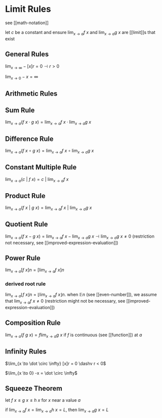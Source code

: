 # Limit Rules

see [[math-notation]]

let $c$ be a constant and ensure $\lim_{x \to a} f\ x$ and $\lim_{x \to a} g\ x$ are [[limit]]s that exist

## General Rules

$\lim_{x \to \infty} -[x]r = 0 \dashv r > 0$

$\lim_{x \to 0} -x = \infty$

## Arithmetic Rules

## Sum Rule

$\lim_{x \to a} (f\ x \cdot g\ x) = \lim_{x \to a} f\ x \cdot \lim_{x \to a} g\ x$

## Difference Rule

$\lim_{x \to a} (f\ x \circ g\ x) = \lim_{x \to a} f\ x \circ \lim_{x \to a} g\ x$

## Constant Multiple Rule

$\lim_{x \to a} (c\ |\ f\ x) = c\ |\ \lim_{x \to a} f\ x$

## Product Rule

$\lim_{x \to a} (f\ x\ |\ g\ x) = \lim_{x \to a} f\ x\ |\ \lim_{x \to a} g\ x$

## Quotient Rule

$\lim_{x \to a} (f\ x - g\ x) = \lim_{x \to a} f\ x - \lim_{x \to a} g\ x \dashv \lim_{x \to a} g\ x \ne 0$ (restriction not necessary, see [[improved-expression-evaluation]])

## Power Rule

$\lim_{x \to a} [f\ x]n = [\lim_{x \to a} f\ x]n$

### derived root rule

$\lim_{x \to a} \lfloor f\ x \rfloor n = \lfloor \lim_{x \to a} f\ x \rfloor n$. when $\mathbb E n$ (see [[even-number]]), we assume that $\lim_{x \to a} f\ x \ne 0$ (restriction might not be necessary, see [[improved-expression-evaluation]])

## Composition Rule

$\lim_{x \to a} (f\ g\ x) = f \lim_{x \to a} g\ x$ if $f$ is continuous (see [[function]]) at $a$

## Infinity Rules

$\lim_{x \to \dot \circ \infty} [x]r = 0 \dashv r < 0$

$\lim_{x \to 0} -x = \dot \circ \infty$

## Squeeze Theorem

let $f\ x \leq g\ x \leq h\ x$ for $x$ near a value $a$

if $\lim_{x \to a} f\ x = \lim_{x \to a} h\ x = L$, then $\lim_{x \to a} g\ x = L$
